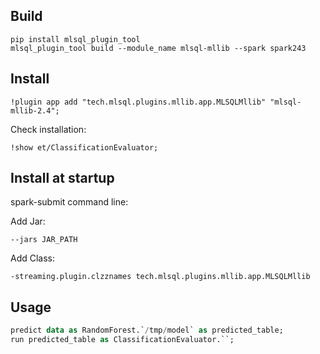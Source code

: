 ## Build

```
pip install mlsql_plugin_tool
mlsql_plugin_tool build --module_name mlsql-mllib --spark spark243
```

## Install

```
!plugin app add "tech.mlsql.plugins.mllib.app.MLSQLMllib" "mlsql-mllib-2.4";
```

Check installation:

```
!show et/ClassificationEvaluator;
```

## Install at startup

spark-submit command line:

Add Jar:

```
--jars JAR_PATH
```

Add Class:

```
-streaming.plugin.clzznames tech.mlsql.plugins.mllib.app.MLSQLMllib
```

## Usage

```sql
predict data as RandomForest.`/tmp/model` as predicted_table;
run predicted_table as ClassificationEvaluator.``;
```





